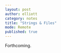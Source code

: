 ```yaml
---
layout: post
author: elliott
category: notes
title: "Strings & Files"
mode: Remote
published: true
---
```


Forthcoming.